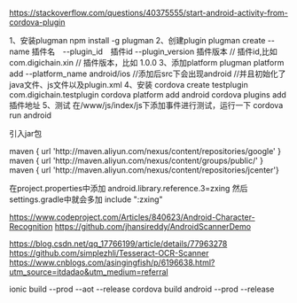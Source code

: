https://stackoverflow.com/questions/40375555/start-android-activity-from-cordova-plugin

1、安装plugman
npm install -g plugman
2、创建plugin
plugman create --name 插件名　--plugin_id　插件id --plugin_version 插件版本
// 插件id,比如 com.digichain.xin
// 插件版本，比如 1.0.0
3、添加platform
plugman platform add --platform_name android/ios
//添加后src下会出现android
//并且初始化了java文件、js文件以及plugin.xml
4、安装
cordova create testplugin com.digichain.testplugin
cordova platform add android
cordova plugins add 插件地址
5、测试
在/www/js/index/js下添加事件进行测试，运行一下
cordova　run android

引入jar包



<config-file target="AndroidManifest.xml" parent="/manifest/application">
maven { url 'http://maven.aliyun.com/nexus/content/repositories/google' }
maven { url 'http://maven.aliyun.com/nexus/content/groups/public/' }
maven { url 'http://maven.aliyun.com/nexus/content/repositories/jcenter'}

在project.properties中添加
android.library.reference.3=zxing
然后settings.gradle中就会多加
include ":zxing"

https://www.codeproject.com/Articles/840623/Android-Character-Recognition
https://github.com/jhansireddy/AndroidScannerDemo

https://blog.csdn.net/qq_17766199/article/details/77963278
https://github.com/simplezhli/Tesseract-OCR-Scanner
https://www.cnblogs.com/asingingfish/p/6196638.html?utm_source=itdadao&utm_medium=referral

ionic build --prod --aot --release
cordova build android --prod --release